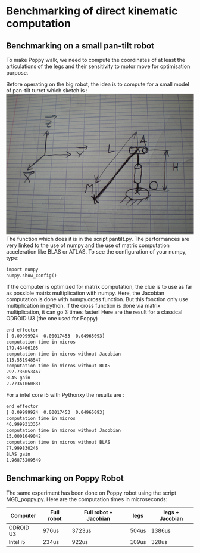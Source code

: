 # Benchmarking of direct kinematic computation
## Benchmarking on a small pan-tilt robot
To make Poppy walk, we need to compute the coordinates of at least the articulations of the legs and their sensitivity to motor move for optimisation purpose.

Before operating on the big robot, the idea is to compute for a small model of pan-tilt turret which sketch is :
![sketch](pan_tilt.JPG)
The function which does it is in the script pantilt.py.
The performances are very linked to the use of numpy and the use of matrix computation acceleration like BLAS or ATLAS. To see the configuration of your numpy, type:

```
import numpy
numpy.show_config()
```

If the computer is optimized for matrix computation, the clue is to use as far as possible matrix multiplication with numpy. Here, the Jacobian computation is done with numpy.cross function. But this fonction only use multiplication in python. If the cross function is done via matrix multiplication, it can go 3 times faster!
Here are the result for a classical ODROID U3 (the one used for Poppy)
```
end effector
[ 0.09999924  0.00017453  0.04965093]
computation time in micros
179.43406105
computation time in micros without Jacobian
115.551948547
computation time in micros without BLAS
292.736053467
BLAS gain
2.77361060831
```
For a intel core i5 with Pythonxy the results are :
```
end effector
[ 0.09999924  0.00017453  0.04965093]
computation time in micros
46.9999313354
computation time in micros without Jacobian
15.0001049042
computation time in micros without BLAS
77.999830246
BLAS gain
1.96875209549
```
## Benchmarking on Poppy Robot
The same experiment has been done on Poppy robot using the script MGD_poppy.py.
Here are the computation times in microseconds:

| Computer      | Full robot | Full robot + Jacobian | legs  | legs + Jacobian |
| ------------- | ---------- | --------------------- |------ | --------------- |
| ODROID U3     | 976us      | 3723us                | 504us | 1386us          |
| Intel i5      | 234us      | 922us                 | 109us | 328us           |
